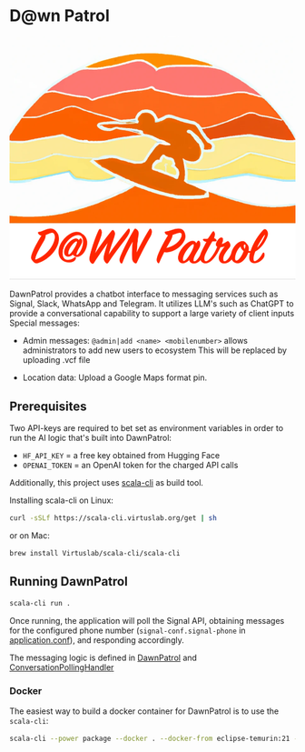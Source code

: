 # D@wn Patrol

![dawn-patrol](src/resources/DawnPatrolLogo.png)

DawnPatrol provides a chatbot interface to messaging services such as Signal, Slack, WhatsApp and Telegram.
It utilizes LLM's such as ChatGPT to provide a conversational capability to support a large variety of client inputs
Special messages:

- Admin messages: `@admin|add <name> <mobilenumber>` allows administrators to add new users to ecosystem
This will be replaced by uploading .vcf file

- Location data: Upload a Google Maps format pin.

## Prerequisites

Two API-keys are required to bet set as environment variables in order to run the AI logic that's built into DawnPatrol:

- `HF_API_KEY` = a free key obtained from Hugging Face
- `OPENAI_TOKEN` = an OpenAI token for the charged API calls

Additionally, this project uses [scala-cli](https://scala-cli.virtuslab.org/docs/overview/) as build tool.

Installing scala-cli on Linux:

```bash
curl -sSLf https://scala-cli.virtuslab.org/get | sh
```

or on Mac:

```bash
brew install Virtuslab/scala-cli/scala-cli
```

## Running DawnPatrol

```bash
scala-cli run .
```

Once running, the application will poll the Signal API, obtaining messages for the configured phone number (`signal-conf.signal-phone` in [application.conf](src/resources/application.conf)), and responding accordingly.

The messaging logic is defined in [DawnPatrol](src/xyz/didx/DawnPatrol.scala) and [ConversationPollingHandler](src/xyz/didx/ConversationPollingHandler.scala)

### Docker
The easiest way to build a docker container for DawnPatrol is to use the `scala-cli`:

```bash
scala-cli --power package --docker . --docker-from eclipse-temurin:21 --docker-image-repository dawn-patrol
```
